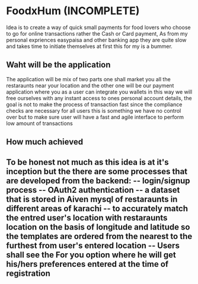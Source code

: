 # FoodxHum (INCOMPLETE)

Idea is to create a way of quick small payments for food lovers who choose to go for online transactions rather the Cash or Card payment, As from my personal expriences easypaisa and other banking app they are quite slow and takes time to initiate themselves at first this for my is a bummer.

## Waht will be the application

The application will be mix of two parts one shall market you all the restaraunts near your location and the other one will be our payment application where you as a user can integrate you wallets in this way we will free ourselves with any instant access to ones personal account details, the goal is not to make the process of transaction fast since the compliance checks are necessary for all users this is something we have no control over but to make sure user will have a fast and agile interface to perform low amount of transactions

## How much achieved
To be honest not much as this idea is at it's inception but the there are some processes that are developed from the backend:
-- login/signup process
-- OAuth2 authentication
-- a dataset that is stored in Aiven mysql of restaraunts in different areas of karachi
-- to accurately match the entred user's location with restaraunts location on the basis of longitude and latitude so the templates are ordered from the nearest to the furthest from user's entered location
-- Users shall see the For you option where he will get his/hers preferences entered at the time of registration
--
